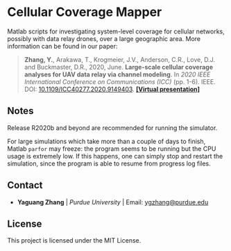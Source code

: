 # Cellular Coverage Mapper

Matlab scripts for investigating system-level coverage for cellular networks, possibly with data relay drones, over a large geographic area. More information can be found in our paper:

>**Zhang, Y.**, Arakawa, T., Krogmeier, J.V., Anderson, C.R., Love, D.J. and Buckmaster, D.R., 2020, June. **Large-scale cellular coverage analyses for UAV data relay via channel modeling**. In *2020 IEEE International Conference on Communications (ICC)* (pp. 1-6). IEEE. DOI: [10.1109/ICC40277.2020.9149403](https://doi.org/10.1109/ICC40277.2020.9149403). [**\[Virtual presentation\]**](https://yaguangzhang.github.io/files/ICC2020_WC17_CellCoverageSimulationForDrones.mp4)

## Notes

Release R2020b and beyond are recommended for running the simulator.

For large simulations which take more than a couple of days to finish, Matlab `parfor` may freeze: the program seems to be running but the CPU usage is extremely low. If this happens, one can simply stop and restart the simulation, since the program is able to resume from progress log files.

## Contact

* **Yaguang Zhang** | *Purdue University* | Email: ygzhang@purdue.edu

## License

This project is licensed under the MIT License.
